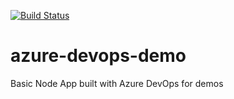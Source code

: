 [![Build Status](https://dev.azure.com/pierluigi-github/GitHub%20Azure%20DevOps%20Demos/_apis/build/status/Master?branchName=master)](https://dev.azure.com/pierluigi-github/GitHub%20Azure%20DevOps%20Demos/_build/latest?definitionId=6?branchName=master)

# azure-devops-demo
Basic Node App built with Azure DevOps for demos
